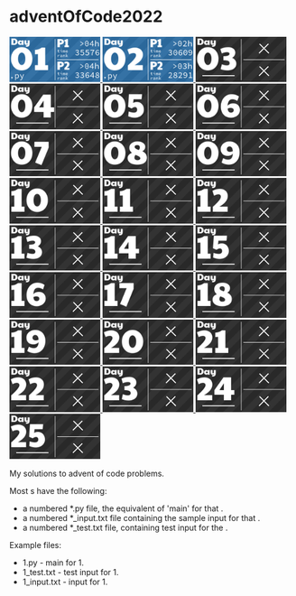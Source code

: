 # adventOfCode2022

<!-- AOC TILES BEGIN -->
<a href="1.py">
  <img src="Media/2022/01.png" width="161px">
</a>
<a href="2.py">
  <img src="Media/2022/02.png" width="161px">
</a>
<a href="3.py">
  <img src="Media/2022/03.png" width="161px">
</a>
<a href="4.py">
  <img src="Media/2022/04.png" width="161px">
</a>
<a href="5.py">
  <img src="Media/2022/05.png" width="161px">
</a>
<a href="6.py">
  <img src="Media/2022/06.png" width="161px">
</a>
<a href="7.py">
  <img src="Media/2022/07.png" width="161px">
</a>
<a href="8.py">
  <img src="Media/2022/08.png" width="161px">
</a>
<a href="9.py">
  <img src="Media/2022/09.png" width="161px">
</a>
<a href="10.py">
  <img src="Media/2022/10.png" width="161px">
</a>
<a href="11.py">
  <img src="Media/2022/11.png" width="161px">
</a>
<a href="12.py">
  <img src="Media/2022/12.png" width="161px">
</a>
<a href="13.py">
  <img src="Media/2022/13.png" width="161px">
</a>
<a href="14.py">
  <img src="Media/2022/14.png" width="161px">
</a>
<a href="15.py">
  <img src="Media/2022/15.png" width="161px">
</a>
<a href="16.py">
  <img src="Media/2022/16.png" width="161px">
</a>
<a href="17.py">
  <img src="Media/2022/17.png" width="161px">
</a>
<a href="18.py">
  <img src="Media/2022/18.png" width="161px">
</a>
<a href="19.py">
  <img src="Media/2022/19.png" width="161px">
</a>
<a href="20.py">
  <img src="Media/2022/20.png" width="161px">
</a>
<a href="21.py">
  <img src="Media/2022/21.png" width="161px">
</a>
<a href="22.py">
  <img src="Media/2022/22.png" width="161px">
</a>
<a href="23.py">
  <img src="Media/2022/23.png" width="161px">
</a>
<a href="24.py">
  <img src="Media/2022/24.png" width="161px">
</a>
<a href="25.py">
  <img src="Media/2022/25.png" width="161px">
</a>
<!-- AOC TILES END -->

My solutions to advent of code problems.

Most s have the following:
* a numbered *.py file, the equivalent of 'main' for that .
* a numbered *_input.txt file containing the sample input for that .
* a numbered *_test.txt file, containing test input for the .

Example files:
* 1.py - main for  1.
* 1_test.txt - test input for  1.
* 1_input.txt - input for  1.

